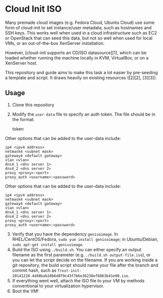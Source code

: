 Cloud Init ISO
==============

Many premade cloud images (e.g. Fedora Cloud, Ubuntu Cloud) use some form of 
cloud-init to set instance/user metadata, such as hostnames and SSH keys. This 
works well when used in a cloud infrastructure such as EC2 or OpenStack that can 
seed this data, but not so well when used for local VMs, or an out-of-the-box 
XenServer installation.

However, [cloud-init supports an CD/ISO datasource][1], which can be loaded 
whether running the machine locally in KVM, VirtualBox, or on a XenServer host. 

This repository and guide aims to make this task a lot easier by pre-seeding a 
template and script. It draws heavily on existing resources ([2][2], [3][3]).

## Usage

1. Clone this repository
2. Modify the `user-data` file to specify an auth token.  The file should be in the format:

    token <token>

Other options that can be added to the user-data include:

    ip4 <ipv4 address>
    netmask4 <subnet mask>
    gateway4 <default gateway>
    vlan <vlan>
    dns4_1 <dns server 1>
    dns4_2 <dns server 2>
    proxy <proxy>:<port>
    proxy_auth <username>:<password>

Other options that can be added to the user-data include:

    ip4 <ipv4 address>
    netmask4 <subnet mask>
    gateway4 <default gateway>
    vlan <vlan>
    dns4_1 <dns server 1>
    dns4_2 <dns server 2>
    proxy <proxy>:<port>
    proxy_auth <username>:<password>

3. Verify that you have the dependency `genisoimage`. In RHEL/CentOS/Fedora, 
   `sudo yum install genisoimage`; in Ubuntu/Debian, `sudo apt-get install genisoimage`.
4. Build the ISO using `./build.sh`. You can either specify an output filename as the 
   first parameter (e.g. `./build.sh output-file.iso`), or you can let the script decide 
   on the filename. If you are working inside a git repository, the build script should 
   name your file after the branch and commit hash, such as 
   `frost-init-20141228.4d48bab28b6d8f9c43f7b6e36238ef6863b41e90.iso`.
5. If everything went well, attach the ISO file to your VM by methods 
   conventional to your virtualization hypervisor.
6. Boot the VM!
